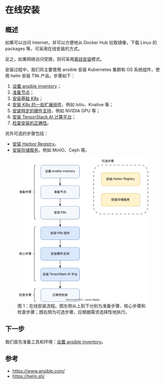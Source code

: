 # 在线安装

## 概述

如果可以访问 Internet，并可以方便地从 Docker Hub 拉取镜像，下载 Linux 的 packages 等，可采用在线安装的方式。

反之，如果网络访问受限，则可采用[离线安装](../offline/index.md)模式。

安装过程中，我们将主要使用 ansible 安装 Kubernetes 集群和 OS 系统组件，使用 helm 安装 T9k 产品，步骤如下：

1. [设置 ansible inventory](./inventory/index.md)；
1. [准备节点](./prepare-nodes.md)；
1. [安装基础 K8s](./k8s-index.md)；
1. [安装 K8s 的一些扩展组件](./k8s-components/index.md)，例如 Istio、Knative 等；
1. [安装特定的硬件支持](../hardware/hardware.md)，例如 NVIDIA GPU 等；
1. [安装 TensorStack AI 计算平台](./products/index.md)；
1. [检查安装的正确性](./correctness-checking.md)。

另外可选的步骤包括：

* [安装 Harbor Registry](./registry/harbor.md)。
* [安装存储服务](./storage-service/index.md)，例如 MinIO、Ceph 等。

<figure class="architecture">
  <img alt="process" src="../assets/online/process.drawio.svg" />
  <figcaption>图 1：在线安装流程。图左侧从上到下分别为准备步骤、核心步骤和检查步骤；图右侧为可选步骤，应根据需求选择性地执行。</figcaption>
</figure>

## 下一步

我们首先准备工具和环境：[设置 ansible inventory](./inventory/index.md)。

## 参考

- <https://www.ansible.com/>
- <https://helm.sh/>
